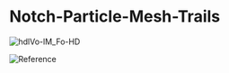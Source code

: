 # Notch-Particle-Mesh-Trails

![hdlVo-lM_Fo-HD](https://github.com/user-attachments/assets/c5de2d27-931f-4c98-8f26-8827e3c47395)

![Reference](https://www.youtube.com/watch?v=5g3roN0s8yo)
